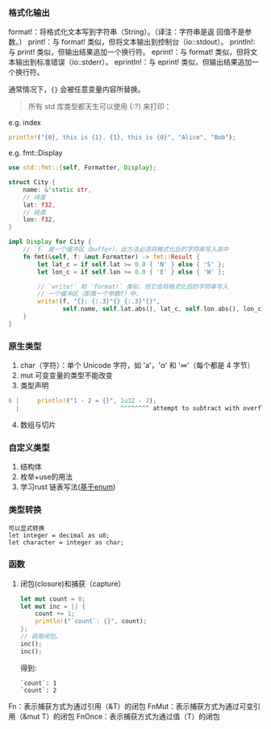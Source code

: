 


### 格式化输出

format!：将格式化文本写到字符串（String）。（译注：字符串是返 回值不是参数。）
print!：与 format! 类似，但将文本输出到控制台（io::stdout）。
println!: 与 print! 类似，但输出结果追加一个换行符。
eprint!：与 format! 类似，但将文本输出到标准错误（io::stderr）。
eprintln!：与 eprint! 类似，但输出结果追加一个换行符。

通常情况下，`{}` 会被任意变量内容所替换。
> 所有 std 库类型都天生可以使用 {:?} 来打印：  

e.g.  index
```rust
println!("{0}, this is {1}. {1}, this is {0}", "Alice", "Bob");
```

e.g. fmt::Display
```rust
use std::fmt::{self, Formatter, Display};

struct City {
    name: &'static str,
    // 纬度
    lat: f32,
    // 经度
    lon: f32,
}

impl Display for City {
    // `f` 是一个缓冲区（buffer），此方法必须将格式化后的字符串写入其中
    fn fmt(&self, f: &mut Formatter) -> fmt::Result {
        let lat_c = if self.lat >= 0.0 { 'N' } else { 'S' };
        let lon_c = if self.lon >= 0.0 { 'E' } else { 'W' };

        // `write!` 和 `format!` 类似，但它会将格式化后的字符串写入
        // 一个缓冲区（即第一个参数f）中。
        write!(f, "{}: {:.3}°{} {:.3}°{}",
               self.name, self.lat.abs(), lat_c, self.lon.abs(), lon_c)
    }
}

```

### 原生类型

1. char（字符）：单个 Unicode 字符，如 'a'，'α' 和 '∞'（每个都是 4 字节）
2. mut 可变变量的类型不能改变
3. 类型声明
```rust
6 |     println!("1 - 2 = {}", 1u32 - 2);
  |                            ^^^^^^^^ attempt to subtract with overflow
```
4. 数组与切片

### 自定义类型
1. 结构体
2. 枚举+use的用法
3. 学习rust 链表写法([基于enum](RUST/Toy_Srcs/List.rs))
### 类型转换
    可以显式转换
    let integer = decimal as u8;
    let character = integer as char;
### 函数
1.  闭包(closure)和捕获（capture）  
    ```rust
    let mut count = 0;
    let mut inc = || {
        count += 1;
        println!("`count`: {}", count);
    };
    // 调用闭包。
    inc();
    inc();
    ```
    得到:  

    ```shell
    `count`: 1
    `count`: 2  
    ```

Fn：表示捕获方式为通过引用（&T）的闭包
FnMut：表示捕获方式为通过可变引用（&mut T）的闭包
FnOnce：表示捕获方式为通过值（T）的闭包

